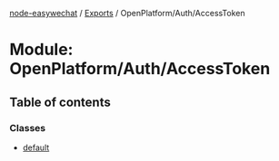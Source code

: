 [node-easywechat](../README.md) / [Exports](../modules.md) / OpenPlatform/Auth/AccessToken

# Module: OpenPlatform/Auth/AccessToken

## Table of contents

### Classes

- [default](../classes/OpenPlatform_Auth_AccessToken.default.md)
